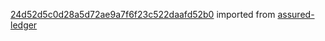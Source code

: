 [24d52d5c0d28a5d72ae9a7f6f23c522daafd52b0](https://github.com/insolar/assured-ledger/commit/24d52d5c0d28a5d72ae9a7f6f23c522daafd52b0) imported from [assured-ledger](https://github.com/insolar/assured-ledger)
